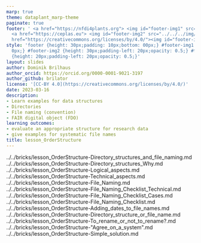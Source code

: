 ```yaml
---
marp: true
theme: dataplant_marp-theme
paginate: true
footer: ' <a href="https://nfdi4plants.org"> <img id="footer-img1" src="../../../img/_logos/DataPLANT/DataPLANT_logo_square_bg_transparent.svg"></a>
  <a href="https://ceplas.eu"> <img id="footer-img2" src="../../../img/_logos/CEPLAS/CEPLAS_Icon.jpeg"></a><a
  href="https://creativecommons.org/licenses/by/4.0/"><img id="footer-img3" src="../../../img/_logos/CreativeCommons/by.svg"></a> '
style: 'footer {height: 30px;padding: 10px;bottom: 00px;} #footer-img1 {height: 30px;padding-left:
  0px;} #footer-img2 {height: 30px;padding-left: 20px;opacity: 0.5;} #footer-img3
  {height: 20px;padding-left: 20px;opacity: 0.5;}'
layout: slides
author: Dominik Brilhaus
author_orcid: https://orcid.org/0000-0001-9021-3197
author_github: brilator
license: '[CC-BY 4.0](https://creativecommons.org/licenses/by/4.0/)'
date: 2023-03-16
description:
- Learn examples for data structures
- Directories
- File naming (convention)
- FAIR digital object (FDO)
learning outcomes:
- evaluate an appropriate structure for research data
- give examples for systematic file names
title: lesson_OrderStructure
---
```


../../bricks/lesson_OrderStructure-Directory_structures_and_file_naming.md
../../bricks/lesson_OrderStructure-Directory_structures_Why.md
../../bricks/lesson_OrderStructure-Logical_aspects.md
../../bricks/lesson_OrderStructure-Technical_aspects.md
../../bricks/lesson_OrderStructure-File_Naming.md
../../bricks/lesson_OrderStructure-File_Naming_Checklist_Technical.md
../../bricks/lesson_OrderStructure-File_Naming_Checklist_Cases.md
../../bricks/lesson_OrderStructure-File_Naming_Checklist.md
../../bricks/lesson_OrderStructure-Adding_dates_to_file_names.md
../../bricks/lesson_OrderStructure-Directory_structure_or_file_name.md
../../bricks/lesson_OrderStructure-To_rename_or_not_to_rename?.md
../../bricks/lesson_OrderStructure-"Agree_on_a_system".md
../../bricks/lesson_OrderStructure-Simple_solution.md
